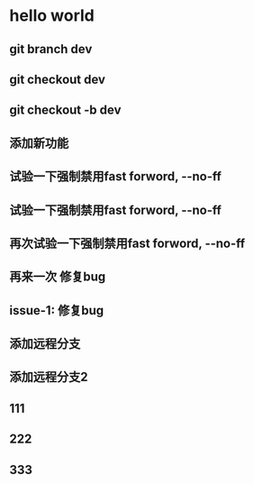# hello world

## git branch dev
## git checkout dev

## git checkout -b dev
## 添加新功能
## 试验一下强制禁用fast forword, --no-ff
## 试验一下强制禁用fast forword, --no-ff
## 再次试验一下强制禁用fast forword, --no-ff
## 再来一次 修复bug
## issue-1: 修复bug
## 添加远程分支
## 添加远程分支2
## 111
## 222
## 333